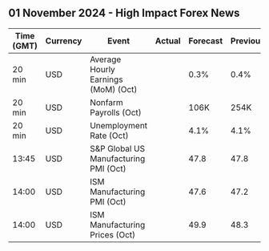 ## 01 November 2024 - High Impact Forex News

| Time (GMT) | Currency | Event | Actual | Forecast | Previous |
|------|----------|-------|--------|----------|----------|
| 20 min | USD | Average Hourly Earnings (MoM) (Oct) |  | 0.3% | 0.4% |
| 20 min | USD | Nonfarm Payrolls (Oct) |  | 106K | 254K |
| 20 min | USD | Unemployment Rate (Oct) |  | 4.1% | 4.1% |
| 13:45 | USD | S&P Global US Manufacturing PMI (Oct) |  | 47.8 | 47.8 |
| 14:00 | USD | ISM Manufacturing PMI (Oct) |  | 47.6 | 47.2 |
| 14:00 | USD | ISM Manufacturing Prices (Oct) |  | 49.9 | 48.3 |
